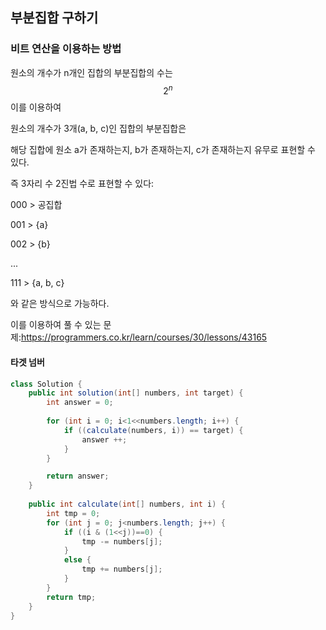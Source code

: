 ## 부분집합 구하기

### 비트 연산을 이용하는 방법

원소의 개수가 n개인 집합의 부분집합의 수는
$$
2^n
$$
이를 이용하여

원소의 개수가 3개(a, b, c)인 집합의 부분집합은

해당 집합에 원소 a가 존재하는지, b가 존재하는지, c가 존재하는지 유무로 표현할 수 있다.

즉 3자리 수 2진법 수로 표현할 수 있다:

000 > 공집합

001 > {a}

002 > {b}

...

111 > {a, b, c}

와 같은 방식으로 가능하다.



이를 이용하여 풀 수 있는 문제:https://programmers.co.kr/learn/courses/30/lessons/43165

#### 타겟 넘버

```java
class Solution {
    public int solution(int[] numbers, int target) {
        int answer = 0;
        
        for (int i = 0; i<1<<numbers.length; i++) {
            if ((calculate(numbers, i)) == target) {
                answer ++;
            }
        }

        return answer;
    }
    
    public int calculate(int[] numbers, int i) {
        int tmp = 0;
        for (int j = 0; j<numbers.length; j++) {
            if ((i & (1<<j))==0) {
                tmp -= numbers[j];
            }
            else {
                tmp += numbers[j];
            }
        }
        return tmp;
    }
}
```
